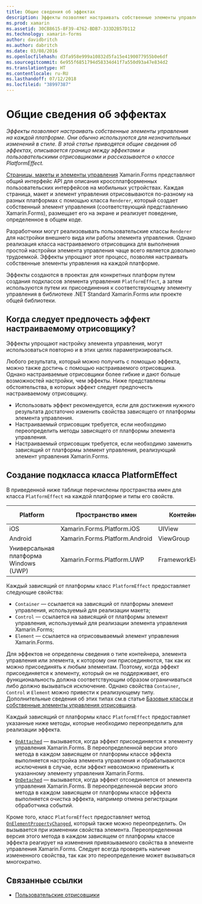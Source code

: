 ```yaml
---
title: Общие сведения об эффектах
description: Эффекты позволяют настраивать собственные элементы управления на каждой платформе. Они обычно используются для незначительных изменений в стиле. В этой статье приводятся общие сведения об эффектах, описывается граница между эффектами и пользовательскими отрисовщиками и рассказывается о классе PlatformEffect.
ms.prod: xamarin
ms.assetid: 30CB8615-8F39-4762-BDB7-333D2B57D112
ms.technology: xamarin-forms
author: davidbritch
ms.author: dabritch
ms.date: 03/08/2016
ms.openlocfilehash: d3fa958e999a10832d5fa15e4190077955b0e6df
ms.sourcegitcommit: 6e955f6851794d58334d41f7a550d93a47e834d2
ms.translationtype: HT
ms.contentlocale: ru-RU
ms.lasthandoff: 07/12/2018
ms.locfileid: "38997387"
---
```

# <a name="introduction-to-effects"></a>Общие сведения об эффектах

_Эффекты позволяют настраивать собственные элементы управления на каждой платформе. Они обычно используются для незначительных изменений в стиле. В этой статье приводятся общие сведения об эффектах, описывается граница между эффектами и пользовательскими отрисовщиками и рассказывается о классе PlatformEffect._

[Страницы, макеты и элементы управления](~/xamarin-forms/user-interface/controls/index.md) Xamarin.Forms представляют общий интерфейс API для описания кроссплатформенных пользовательских интерфейсов на мобильных устройствах. Каждая страница, макет и элемент управления отрисовываются по-разному на разных платформах с помощью класса `Renderer`, который создает собственный элемент управления (соответствующий представлению Xamarin.Forms), размещает его на экране и реализует поведение, определенное в общем коде.

Разработчики могут реализовывать пользовательские классы `Renderer` для настройки внешнего вида или работы элемента управления. Однако реализация класса настраиваемого отрисовщика для выполнения простой настройки элемента управления чаще всего является довольно трудоемкой. Эффекты упрощают этот процесс, позволяя настраивать собственные элементы управления на каждой платформе.

Эффекты создаются в проектах для конкретных платформ путем создания подклассов элемента управления `PlatformEffect`, а затем используются путем их присоединения к соответствующему элементу управления в библиотеке .NET Standard Xamarin.Forms или проекте общей библиотеки.

## <a name="why-use-an-effect-over-a-custom-renderer"></a>Когда следует предпочесть эффект настраиваемому отрисовщику?

Эффекты упрощают настройку элемента управления, могут использоваться повторно и в этих целях параметризироваться.

Любого результата, который можно получить с помощью эффекта, можно также достичь с помощью настраиваемого отрисовщика. Однако настраиваемые отрисовщики более гибкие и дают больше возможностей настройки, чем эффекты. Ниже представлены обстоятельства, в которых эффект следует предпочесть настраиваемому отрисовщику.

- Использовать эффект рекомендуется, если для достижения нужного результата достаточно изменить свойства зависящего от платформы элемента управления.
- Настраиваемый отрисовщик требуется, если необходимо переопределить методы зависящего от платформы элемента управления.
- Настраиваемый отрисовщик требуется, если необходимо заменить зависящий от платформы элемент управления, реализующий элемент управления Xamarin.Forms.

## <a name="subclassing-the-platformeffect-class"></a>Создание подкласса класса PlatformEffect

В приведенной ниже таблице перечислены пространства имен для класса `PlatformEffect` на каждой платформе и типы его свойств.

|Platform|Пространство имен|Контейнер|Элемент управления|
|--- |--- |--- |--- |
|iOS|Xamarin.Forms.Platform.iOS|UIView|UIView|
|Android|Xamarin.Forms.Platform.Android|ViewGroup|Просмотр|
|Универсальная платформа Windows (UWP)|Xamarin.Forms.Platform.UWP|FrameworkElement|FrameworkElement|

Каждый зависящий от платформы класс `PlatformEffect` предоставляет следующие свойства:

- `Container` — ссылается на зависящий от платформы элемент управления, используемый для реализации макета;
- `Control` — ссылается на зависящий от платформы элемент управления, используемый для реализации элемента управления Xamarin.Forms;
- `Element` — ссылается на отрисовываемый элемент управления Xamarin.Forms.

Для эффектов не определены сведения о типе контейнера, элемента управления или элемента, к которому они присоединяются, так как их можно присоединять к любым элементам. Поэтому, когда эффект присоединяется к элементу, который он не поддерживает, его функциональность должна соответствующим образом ограничиваться либо должно вызываться исключение. Однако свойства `Container`, `Control` и `Element` можно привести к реализующему типу. Дополнительные сведения об этих типах см.в статье [Базовые классы и собственные элементы управления отрисовщика](~/xamarin-forms/app-fundamentals/custom-renderer/renderers.md).

Каждый зависящий от платформы класс `PlatformEffect` предоставляет указанные ниже методы, которые необходимо переопределить для реализации эффекта.

- [`OnAttached`](xref:Xamarin.Forms.Effect.OnAttached) — вызывается, когда эффект присоединяется к элементу управления Xamarin.Forms. В переопределенной версии этого метода в каждом зависящем от платформы классе эффекта выполняется настройка элемента управления и обрабатываются исключения в случае, если эффект невозможно применить к указанному элементу управления Xamarin.Forms.
- [`OnDetached`](xref:Xamarin.Forms.Effect.OnDetached) — вызывается, когда эффект отсоединяется от элемента управления Xamarin.Forms. В переопределенной версии этого метода в каждом зависящем от платформы классе эффекта выполняется очистка эффекта, например отмена регистрации обработчика событий.

Кроме того, класс `PlatformEffect` предоставляет метод [`OnElementPropertyChanged`](xref:Xamarin.Forms.PlatformEffect`2.OnElementPropertyChanged(System.ComponentModel.PropertyChangedEventArgs)), который также можно переопределить. Он вызывается при изменении свойства элемента. Переопределенная версия этого метода в каждом зависящем от платформы классе эффекта реагирует на изменения привязываемого свойства в элементе управления Xamarin.Forms. Следует всегда проверять наличие измененного свойства, так как это переопределение может вызываться многократно.


## <a name="related-links"></a>Связанные ссылки

- [Пользовательские отрисовщики](~/xamarin-forms/app-fundamentals/custom-renderer/index.md)
